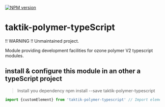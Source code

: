 [![NPM version][npm-image]][npm-url]

# taktik-polymer-typeScript

!! WARNING !! Unmaintained project.

Module providing development facilities for ozone polymer V2 typescript modules.




## install & configure this module in an other a typeScript project

> Install you dependency
> npm install --save taktik-polymer-typescript

```typescript
import {customElement} from 'taktik-polymer-typescript' // Import elements
```

[npm-image]: https://badge.fury.io/js/ozone-type.svg
[npm-url]: https://npmjs.org/package/ozone-type
